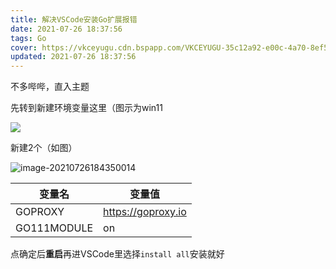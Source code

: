 ```yaml
---
title: 解决VSCode安装Go扩展报错
date: 2021-07-26 18:37:56
tags: Go
cover: https://vkceyugu.cdn.bspapp.com/VKCEYUGU-35c12a92-e00c-4a70-8ef5-7bc728310bb5/a12e31fc-68cf-49f0-b51f-277450416e0d.png
updated: 2021-07-26 18:37:56
---
```


不多哔哔，直入主题

先转到新建环境变量这里（图示为win11

![](https://asstes.thun888.xyz/file/pic-bed/2021/07/70d23cfa483b297e2dd987502cc7e683.webp)

新建2个（如图）

![image-20210726184350014](https://asstes.thun888.xyz/file/pic-bed/2021/09/ad8580f69486b02efda6957d9714ddd7.webp)

| 变量名      | 变量值             |
| ----------- | ------------------ |
| GOPROXY     | https://goproxy.io |
| GO111MODULE | on                 |

点确定后**重启**再进VSCode里选择`install all`安装就好

